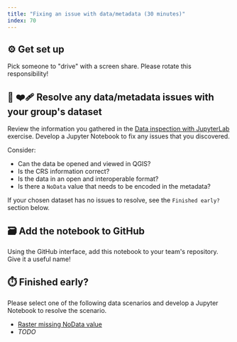 ```yaml
---
title: "Fixing an issue with data/metadata (30 minutes)"
index: 70
---
```


## ⚙️ Get set up

Pick someone to "drive" with a screen share. Please rotate this responsibility!


## 💽 ❤️‍🩹 Resolve any data/metadata issues with your group's dataset

Review the information you gathered in the [Data inspection with
JupyterLab](exercises/data-inspection-with-jupyterlab/index.md)
exercise. Develop a Jupyter Notebook to fix any issues that you discovered.

Consider:

* Can the data be opened and viewed in QGIS?
* Is the CRS information correct?
* Is the data in an open and interoperable format?
* Is there a `NoData` value that needs to be encoded in the metadata?

If your chosen dataset has no issues to resolve, see the `Finished early?`
section below.


## 🗃️ Add the notebook to GitHub

Using the GitHub interface, add this notebook to your team's repository. Give it a
useful name!

## ⏱️ Finished early?

Please select one of the following data scenarios and develop a Jupyter Notebook to
resolve the scenario.

* [Raster missing NoData value](/content/exercises/data-scenarios/raster-missing-nodata-value)
* _TODO_
